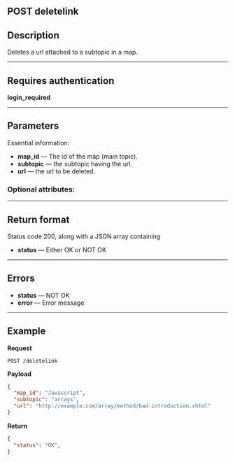 

## POST deletelink

## Description
Deletes a url attached to a subtopic in a map.

***

## Requires authentication
**login_required**

***

## Parameters
Essential information:


- **map_id** — The id of the map (main topic).
- **subtopic** — the subtopic having the url.
- **url** — the url to be deleted.

### Optional attributes:

***

## Return format
Status code 200, along with a JSON array containing 
- **status** — Either OK or NOT OK

***

## Errors
- **status** — NOT OK
- **error** — Error message

***

## Example
**Request**

    POST /deletelink

**Payload**
``` json
{
  "map_id": "Javascript",
  "subtopic": "arrays",
  "url": "http://example.com/array/method/bad-introduction.xhtml"
}
```


**Return**
``` json
{
  "status": "OK",
}
```
